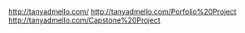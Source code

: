 http://tanyadmello.com/
http://tanyadmello.com/Porfolio%20Project
http://tanyadmello.com/Capstone%20Project

